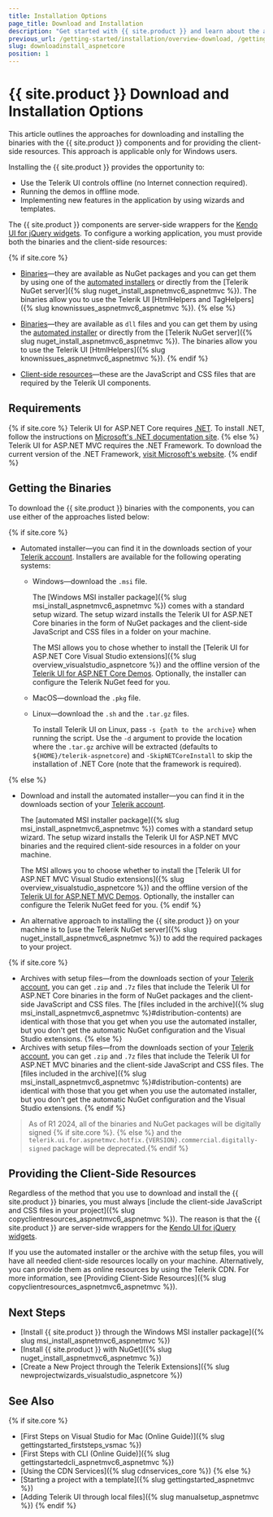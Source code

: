 ```yaml
---
title: Installation Options
page_title: Download and Installation
description: "Get started with {{ site.product }} and learn about the available installation approaches."
previous_url: /getting-started/installation/overview-download, /getting-started/installation/overview, /installation-mvc/overview
slug: downloadinstall_aspnetcore
position: 1
---
```


# {{ site.product }} Download and Installation Options

This article outlines the approaches for downloading and installing the binaries with the {{ site.product }} components and for providing the client-side resources. This approach is applicable only for Windows users.

Installing the {{ site.product }} provides the opportunity to:

* Use the Telerik UI controls offline (no Internet connection required).
* Running the demos in offline mode.
* Implementing new features in the application by using wizards and templates.

The {{ site.product }} components are server-side wrappers for the [Kendo UI for jQuery widgets](https://www.telerik.com/kendo-jquery-ui). To configure a working application, you must provide both the binaries and the client-side resources:

{% if site.core %}
* [Binaries](#getting-the-binaries)&mdash;they are available as NuGet packages and you can get them by using one of the [automated installers](#getting-the-binaries) or directly from the [Telerik NuGet server]({% slug nuget_install_aspnetmvc6_aspnetmvc %}). The binaries allow you to use the Telerik UI [HtmlHelpers and TagHelpers]({% slug knownissues_aspnetmvc6_aspnetmvc %}).
{% else %}
* [Binaries](#getting-the-binaries)&mdash;they are available as `dll` files and you can get them by using the [automated installer](#getting-the-binaries) or directly from the [Telerik NuGet server]({% slug nuget_install_aspnetmvc6_aspnetmvc %}). The binaries allow you to use the Telerik UI [HtmlHelpers]({% slug knownissues_aspnetmvc6_aspnetmvc %}).
{% endif %}

* [Client-side resources](#providing-the-client-side-resources)&mdash;these are the JavaScript and CSS files that are required by the Telerik UI components.

## Requirements

{% if site.core %}
Telerik UI for ASP.NET Core requires [.NET](https://dotnet.microsoft.com/en-us/). To install .NET, follow the instructions on <a href="https://docs.microsoft.com/en-us/dotnet/core/windows-prerequisites" target="_blank">Microsoft's .NET documentation site</a>.
{% else %}
Telerik UI for ASP.NET MVC requires the .NET Framework. To download the current version of the .NET Framework, [visit Microsoft's website](https://dotnet.microsoft.com/download/dotnet-framework).
{% endif %}

## Getting the Binaries

To download the {{ site.product }} binaries with the components, you can use either of the approaches listed below:

{% if site.core %}
* Automated installer&mdash;you can find it in the downloads section of your [Telerik account](https://www.telerik.com/account). Installers are available for the following operating systems:

    * Windows&mdash;download the `.msi` file. 
    
        The [Windows MSI installer package]({% slug msi_install_aspnetmvc6_aspnetmvc %}) comes with a standard setup wizard. The setup wizard installs the Telerik UI for ASP.NET Core binaries in the form of NuGet packages and the client-side JavaScript and CSS files in a folder on your machine. 
        
        The MSI allows you to chose whether to install the [Telerik UI for ASP.NET Core Visual Studio extensions]({% slug overview_visualstudio_aspnetcore %}) and the offline version of the [Telerik UI for ASP.NET Core Demos](https://demos.telerik.com/aspnet-core). Optionally, the installer can configure the Telerik NuGet feed for you.

    * MacOS&mdash;download the `.pkg` file.

    * Linux&mdash;download the `.sh` and the `.tar.gz` files.
    
        To install Telerik UI on Linux, pass `-s {path to the archive}` when running the script. Use the `-d` argument to provide the location where the `.tar.gz` archive will be extracted (defaults to `${HOME}/telerik-aspnetcore`) and `-SkipNETCoreInstall` to skip the installation of .NET Core (note that the framework is required).

{% else %}
* Download and install the automated installer&mdash;you can find it in the downloads section of your [Telerik account](https://www.telerik.com/account). 
    
    The [automated MSI installer package]({% slug msi_install_aspnetmvc6_aspnetmvc %}) comes with a standard setup wizard. The setup wizard installs the Telerik UI for ASP.NET MVC binaries and the required client-side resources in a folder on your machine.
    
    The MSI allows you to choose whether to install the [Telerik UI for ASP.NET MVC Visual Studio extensions]({% slug overview_visualstudio_aspnetcore %}) and the offline version of the [Telerik UI for ASP.NET MVC Demos](https://demos.telerik.com/aspnet-mvc). Optionally, the installer can configure the Telerik NuGet feed for you.
{% endif %}

* An alternative approach to installing the {{ site.product }} on your machine is to [use the Telerik NuGet server]({% slug nuget_install_aspnetmvc6_aspnetmvc %}) to add the required packages to your project.

{% if site.core %}
* Archives with setup files&mdash;from the downloads section of your [Telerik account](https://www.telerik.com/account), you can get `.zip` and `.7z` files that include the Telerik UI for ASP.NET Core binaries in the form of NuGet packages and the client-side JavaScript and CSS files. The [files included in the archive]({% slug msi_install_aspnetmvc6_aspnetmvc %}#distribution-contents) are identical with those that you get when you use the automated installer, but you don't get the automatic NuGet configuration and the Visual Studio extensions.
{% else %}
* Archives with setup files&mdash;from the downloads section of your [Telerik account](https://www.telerik.com/account), you can get `.zip` and `.7z` files that include the Telerik UI for ASP.NET MVC binaries and the client-side JavaScript and CSS files. The [files included in the archive]({% slug msi_install_aspnetmvc6_aspnetmvc %}#distribution-contents) are identical with those that you get when you use the automated installer, but you don't get the automatic NuGet configuration and the Visual Studio extensions.
{% endif %}

> As of R1 2024, all of the binaries and NuGet packages will be digitally signed {% if site.core %}. {% else %} and the `telerik.ui.for.aspnetmvc.hotfix.{VERSION}.commercial.digitally-signed` package will be deprecated.{% endif %}

## Providing the Client-Side Resources

Regardless of the method that you use to download and install the {{ site.product }} binaries, you must always [include the client-side JavaScript and CSS files in your project]({% slug copyclientresources_aspnetmvc6_aspnetmvc %}). The reason is that the {{ site.product }} are server-side wrappers for the [Kendo UI for jQuery widgets](https://www.telerik.com/kendo-jquery-ui).

If you use the automated installer or the archive with the setup files, you will have all needed client-side resources locally on your machine. Alternatively, you can provide them as online resources by using the Telerik CDN. For more information, see [Providing Client-Side Resources]({% slug copyclientresources_aspnetmvc6_aspnetmvc %}).

## Next Steps

* [Install {{ site.product }} through the Windows MSI installer package]({% slug msi_install_aspnetmvc6_aspnetmvc %})
* [Install {{ site.product }} with NuGet]({% slug nuget_install_aspnetmvc6_aspnetmvc %})
* [Create a New Project through the Telerik Extensions]({% slug newprojectwizards_visualstudio_aspnetcore %})

## See Also
{% if site.core %}
* [First Steps on Visual Studio for Mac (Online Guide)]({% slug gettingstarted_firststeps_vsmac %})
* [First Steps with CLI (Online Guide)]({% slug gettingstartedcli_aspnetmvc6_aspnetmvc %})
* [Using the CDN Services]({% slug cdnservices_core %})
{% else %}
* [Starting a project with a template]({% slug gettingstarted_aspnetmvc %})
* [Adding Telerik UI through local files]({% slug manualsetup_aspnetmvc %})
{% endif %}
